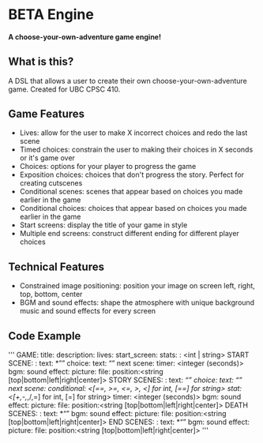 # BETA Engine
#### A choose-your-own-adventure game engine!

## What is this?
A DSL that allows a user to create their own choose-your-own-adventure game. Created for UBC CPSC 410.

## Game Features
* Lives: allow for the user to make X incorrect choices and redo the last scene
* Timed choices: constrain the user to making their choices in X seconds or it's game over
* Choices: options for your player to progress the game
* Exposition choices: choices that don't progress the story. Perfect for creating cutscenes
* Conditional scenes: scenes that appear based on choices you made earlier in the game
* Conditional choices: choices that appear based on choices you made earlier in the game
* Start screens: display the title of your game in style
* Multiple end screens: construct different ending for different player choices

## Technical Features
* Constrained image positioning: position your image on screen left, right, top, bottom, center
* BGM and sound effects: shape the atmosphere with unique background music and sound effects for every screen

## Code Example
'''
GAME:
	title: <string>
	description: <string>
	lives: <non-negative integer>
	start_screen: <start scene name>
	stats:
		<stat name>: <int | string>
START SCENE:
	<start scene name>:
		text:
			*”<string>”
		choice:
			text: “<string>”
			next scene: <scene name>
		timer: <integer (seconds)>
		bgm: <file name>
		sound effect: <file name>
		picture:
			file: <file name>
			position:<string [top|bottom|left|right|center]>
STORY SCENES:
	<story scene name>:
		text:
			*“<string>”
		choice:
			text: “<string>”
			next scene: <scene name>
			conditional: <stat name> <[==, >=, <=, >, <] for int, [==] for string> <value>
			stat: <stat name> <[+,-,*,/,=] for int, [=] for string> <value>
		timer: <integer (seconds)>
		bgm: <file name>
		sound effect: <file name>
		picture:
			file: <file name>
			position:<string [top|bottom|left|right|center]>
DEATH SCENES:
	<death scene name>:
		text:
			*“<string>”
		bgm: <file name>
		sound effect: <file name>
		picture:
			file: <file name>
			position:<string [top|bottom|left|right|center]>
END SCENES:
<end scene name>:
		text:
			*“<string>”
		bgm: <file name>
		sound effect: <file name>
		picture:
		file: <file name>
			position:<string [top|bottom|left|right|center]>
'''